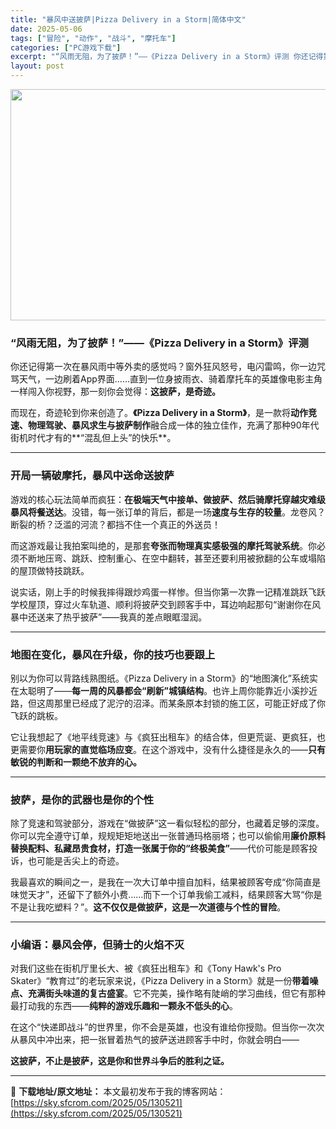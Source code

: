```yaml
---
title: "暴风中送披萨|Pizza Delivery in a Storm|简体中文"
date: 2025-05-06
tags: ["冒险", "动作", "战斗", "摩托车"]
categories: ["PC游戏下载"]
excerpt: "“风雨无阻，为了披萨！”——《Pizza Delivery in a Storm》评测 你还记得第一次在暴风雨中等外卖的感觉吗？窗外狂风怒号，电闪雷鸣，你一边咒骂天气，一边刷着App界面……直到一位身披雨衣、骑着摩托车的英雄像电影主角一样闯入你视野，那一刻你会觉得：这披萨，是奇迹。 而现在，奇迹轮到&hellip;"
layout: post
---
```


<img class="aligncenter size-full wp-image-130522" src="https://sky.sfcrom.com/wp-content/uploads/2025/05/2025050603094569.webp" alt="" width="660" height="370" />
<h3 class="" data-start="67" data-end="118"><strong data-start="71" data-end="118">“风雨无阻，为了披萨！”——《Pizza Delivery in a Storm》评测</strong></h3>
<p class="" data-start="120" data-end="221">你还记得第一次在暴风雨中等外卖的感觉吗？窗外狂风怒号，电闪雷鸣，你一边咒骂天气，一边刷着App界面……直到一位身披雨衣、骑着摩托车的英雄像电影主角一样闯入你视野，那一刻你会觉得：<strong data-start="209" data-end="221">这披萨，是奇迹。</strong></p>
<p class="" data-start="223" data-end="338">而现在，奇迹轮到你来创造了。<strong data-start="237" data-end="268">《Pizza Delivery in a Storm》</strong>，是一款将<strong data-start="273" data-end="296">动作竞速、物理驾驶、暴风求生与披萨制作</strong>融合成一体的独立佳作，充满了那种90年代街机时代才有的**“混乱但上头”的快乐**。</p>


<hr class="" data-start="340" data-end="343" />

<h3 class="" data-start="345" data-end="369"><strong data-start="349" data-end="369">开局一辆破摩托，暴风中送命送披萨</strong></h3>
<p class="" data-start="371" data-end="475">游戏的核心玩法简单而疯狂：<strong data-start="384" data-end="417">在极端天气中接单、做披萨、然后骑摩托穿越灾难级暴风将餐送达</strong>。没错，每一张订单的背后，都是一场<strong data-start="434" data-end="446">速度与生存的较量</strong>。龙卷风？断裂的桥？泛滥的河流？都挡不住一个真正的外送员！</p>
<p class="" data-start="477" data-end="562">而这游戏最让我拍案叫绝的，是那套<strong data-start="493" data-end="514">夸张而物理真实感极强的摩托驾驶系统</strong>。你必须不断地压弯、跳跃、控制重心、在空中翻转，甚至还要利用被掀翻的公车或塌陷的屋顶做特技跳跃。</p>
<p class="" data-start="564" data-end="659">说实话，刚上手的时候我摔得跟炒鸡蛋一样惨。但当你第一次靠一记精准跳跃飞跃学校屋顶，穿过火车轨道、顺利将披萨交到顾客手中，耳边响起那句“谢谢你在风暴中还送来了热乎披萨”——我真的差点眼眶湿润。</p>


<hr class="" data-start="661" data-end="664" />

<h3 class="" data-start="666" data-end="694"><strong data-start="670" data-end="694">地图在变化，暴风在升级，你的技巧也要跟上</strong></h3>
<p class="" data-start="696" data-end="828">别以为你可以背路线熟图纸。《Pizza Delivery in a Storm》的“地图演化”系统实在太聪明了——<strong data-start="753" data-end="773">每一周的风暴都会“刷新”城镇结构</strong>。也许上周你能靠近小溪抄近路，但这周那里已经成了泥泞的沼泽。而某条原本封锁的施工区，可能正好成了你飞跃的跳板。</p>
<p class="" data-start="830" data-end="925">它让我想起了《地平线竞速》与《疯狂出租车》的结合体，但更荒诞、更疯狂，也更需要你<strong data-start="870" data-end="884">用玩家的直觉临场应变</strong>。在这个游戏中，没有什么捷径是永久的——<strong data-start="904" data-end="925">只有敏锐的判断和一颗绝不放弃的心。</strong></p>


<hr class="" data-start="927" data-end="930" />

<h3 class="" data-start="932" data-end="954"><strong data-start="936" data-end="954">披萨，是你的武器也是你的个性</strong></h3>
<p class="" data-start="956" data-end="1082">除了竞速和驾驶部分，游戏在“做披萨”这一看似轻松的部分，也藏着足够的深度。你可以完全遵守订单，规规矩矩地送出一张普通玛格丽塔；也可以偷偷用<strong data-start="1025" data-end="1059">廉价原料替换配料、私藏昂贵食材，打造一张属于你的“终极美食”</strong>——代价可能是顾客投诉，也可能是舌尖上的奇迹。</p>
<p class="" data-start="1084" data-end="1193">我最喜欢的瞬间之一，是我在一次大订单中擅自加料，结果被顾客夸成“你简直是味觉天才”，还留下了额外小费……而下一个订单我偷工减料，结果顾客大骂“你是不是让我吃塑料？”。<strong data-start="1167" data-end="1192">这不仅仅是做披萨，这是一次道德与个性的冒险</strong>。</p>


<hr class="" data-start="1195" data-end="1198" />

<h3 class="" data-start="1200" data-end="1225"><strong data-start="1204" data-end="1225">小编语：暴风会停，但骑士的火焰不灭</strong></h3>
<p class="" data-start="1227" data-end="1389">对我们这些在街机厅里长大、被《疯狂出租车》和《Tony Hawk's Pro Skater》“教育过”的老玩家来说，《Pizza Delivery in a Storm》就是一份<strong data-start="1316" data-end="1336">带着噪点、充满街头味道的复古盛宴</strong>。它不完美，操作略有陡峭的学习曲线，但它有那种最打动我的东西——<strong data-start="1368" data-end="1388">纯粹的游戏乐趣和一颗永不低头的心</strong>。</p>
<p class="" data-start="1391" data-end="1461">在这个“快递即战斗”的世界里，你不会是英雄，也没有谁给你授勋。但当你一次次从暴风中冲出来，把一张冒着热气的披萨送进顾客手中时，你就会明白——</p>
<p class="" data-start="1463" data-end="1492"><strong data-start="1463" data-end="1492">这披萨，不止是披萨，这是你和世界斗争后的胜利之证。</strong></p>

---
📖 **下载地址/原文地址：** 本文最初发布于我的博客网站：[https://sky.sfcrom.com/2025/05/130521](https://sky.sfcrom.com/2025/05/130521)
